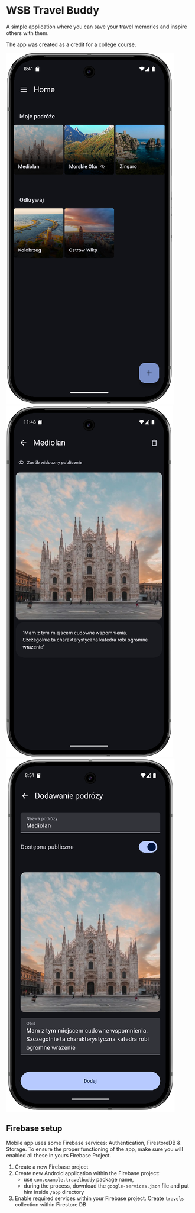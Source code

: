# WSB Travel Buddy

A simple application where you can save your travel memories and inspire others with them.

The app was created as a credit for a college course.

![compass app home](./images/home_logged_in.png)
![compass app details](./images/travel_details_logged_in.png)
![compass app form](./images/travel_form_filled.png)

## Firebase setup
Mobile app uses some Firebase services: Authentication, FirestoreDB & Storage.
To ensure the proper functioning of the app, make sure you will enabled all these in yours Firebase Project.

1. Create a new Firebase project
2. Create new Android application within the Firebase project:
   - use `com.example.travelbuddy` package name,
   - during the process, download the `google-services.json` file and put him inside `/app` directory
3. Enable required services within your Firebase project. Create `travels` collection within Firestore DB
